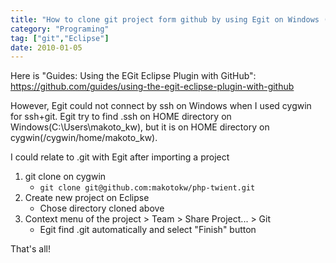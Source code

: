 ```yaml
---
title: "How to clone git project form github by using Egit on Windows (sygwin)?"
category: "Programing"
tag: ["git","Eclipse"]
date: 2010-01-05
---
```


Here is "Guides: Using the EGit Eclipse Plugin with GitHub":
https://github.com/guides/using-the-egit-eclipse-plugin-with-github

However, Egit could not connect by ssh on Windows when I used cygwin for ssh+git.
Egit try to find .ssh on HOME directory on Windows(C:\Users\makoto_kw), but it is on HOME directory on cygwin(/cygwin/home/makoto_kw).

I could relate to .git with Egit after importing a project

1. git clone on cygwin
    * ```git clone git@github.com:makotokw/php-twient.git```
1. Create new project on Eclipse
    * Chose directory cloned above
1. Context menu of the project  > Team > Share Project... > Git
    * Egit find .git automatically and select "Finish" button

That's all!







